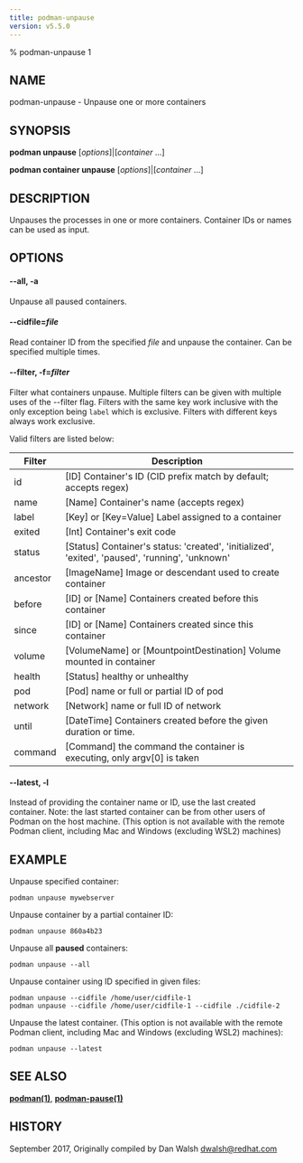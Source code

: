 ```yaml
---
title: podman-unpause
version: v5.5.0
---
```


% podman-unpause 1

## NAME
podman\-unpause - Unpause one or more containers

## SYNOPSIS
**podman unpause** [*options*]|[*container* ...]

**podman container unpause** [*options*]|[*container* ...]

## DESCRIPTION
Unpauses the processes in one or more containers.  Container IDs or names can be used as input.

## OPTIONS

#### **--all**, **-a**

Unpause all paused containers.


[//]: # (BEGIN included file options/cidfile.read.md)
#### **--cidfile**=*file*

Read container ID from the specified *file* and unpause the container.
Can be specified multiple times.

[//]: # (END   included file options/cidfile.read.md)

#### **--filter**, **-f**=*filter*

Filter what containers unpause.
Multiple filters can be given with multiple uses of the --filter flag.
Filters with the same key work inclusive with the only exception being
`label` which is exclusive. Filters with different keys always work exclusive.

Valid filters are listed below:

| **Filter** | **Description**                                                                                 |
|------------|-------------------------------------------------------------------------------------------------|
| id         | [ID] Container's ID (CID prefix match by default; accepts regex)                                |
| name       | [Name] Container's name (accepts regex)                                                         |
| label      | [Key] or [Key=Value] Label assigned to a container                                              |
| exited     | [Int] Container's exit code                                                                     |
| status     | [Status] Container's status: 'created', 'initialized', 'exited', 'paused', 'running', 'unknown' |
| ancestor   | [ImageName] Image or descendant used to create container                                        |
| before     | [ID] or [Name] Containers created before this container                                         |
| since      | [ID] or [Name] Containers created since this container                                          |
| volume     | [VolumeName] or [MountpointDestination] Volume mounted in container                             |
| health     | [Status] healthy or unhealthy                                                                   |
| pod        | [Pod] name or full or partial ID of pod                                                         |
| network    | [Network] name or full ID of network                                                            |
| until      | [DateTime] Containers created before the given duration or time.                                |
| command    | [Command] the command the container is executing, only argv[0] is taken  |


[//]: # (BEGIN included file options/latest.md)
#### **--latest**, **-l**

Instead of providing the container name or ID, use the last created container.
Note: the last started container can be from other users of Podman on the host machine.
(This option is not available with the remote Podman client, including Mac and Windows
(excluding WSL2) machines)

[//]: # (END   included file options/latest.md)

## EXAMPLE

Unpause specified container:
```
podman unpause mywebserver
```

Unpause container by a partial container ID:
```
podman unpause 860a4b23
```

Unpause all **paused** containers:
```
podman unpause --all
```

Unpause container using ID specified in given files:
```
podman unpause --cidfile /home/user/cidfile-1
podman unpause --cidfile /home/user/cidfile-1 --cidfile ./cidfile-2
```

Unpause the latest container. (This option is not available with the remote Podman client, including Mac and Windows (excluding WSL2) machines):
```
podman unpause --latest
```

## SEE ALSO
**[podman(1)](podman.1.md)**, **[podman-pause(1)](podman-pause.1.md)**

## HISTORY
September 2017, Originally compiled by Dan Walsh <dwalsh@redhat.com>
